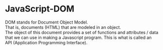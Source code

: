 # JavaScript-DOM

DOM stands for Document Object Model.<br>
That is, documents (HTML) that are modeled in an object.<br>
The object of this document provides a set of functions and attributes / data<br>
that we can use in making a Javascript program. This is what is called an API (Application Programming Interface).
